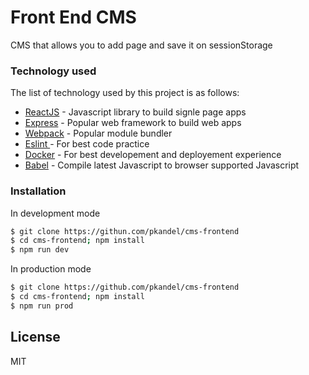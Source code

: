 # Front End CMS

CMS that allows you to add page and save it on sessionStorage


### Technology used

The list of technology used by this project is as follows:

* [ReactJS] - Javascript library to build signle page apps
* [Express] - Popular web framework to build web apps
* [Webpack] - Popular module bundler
* [Eslint ] - For best code practice 
* [Docker] - For best developement and deployement experience
* [Babel] - Compile latest Javascript to browser supported Javascript


### Installation

In development mode
```sh
$ git clone https://githun.com/pkandel/cms-frontend
$ cd cms-frontend; npm install
$ npm run dev
```
In production mode
```sh
$ git clone https://github.com/pkandel/cms-frontend
$ cd cms-frontend; npm install
$ npm run prod
```

License
----

MIT

   [ReactJs]: <https://facebook.github.io/react/https://facebook.github.io/react/>
   [express]: <http://expressjs.com>
   [Webpack]: <https://webpack.js.org/>
   [Eslint]: <https://eslint.org/>
   [Docker]: <https://docker.com>
   [Babel]: <https://babeljs.io>


